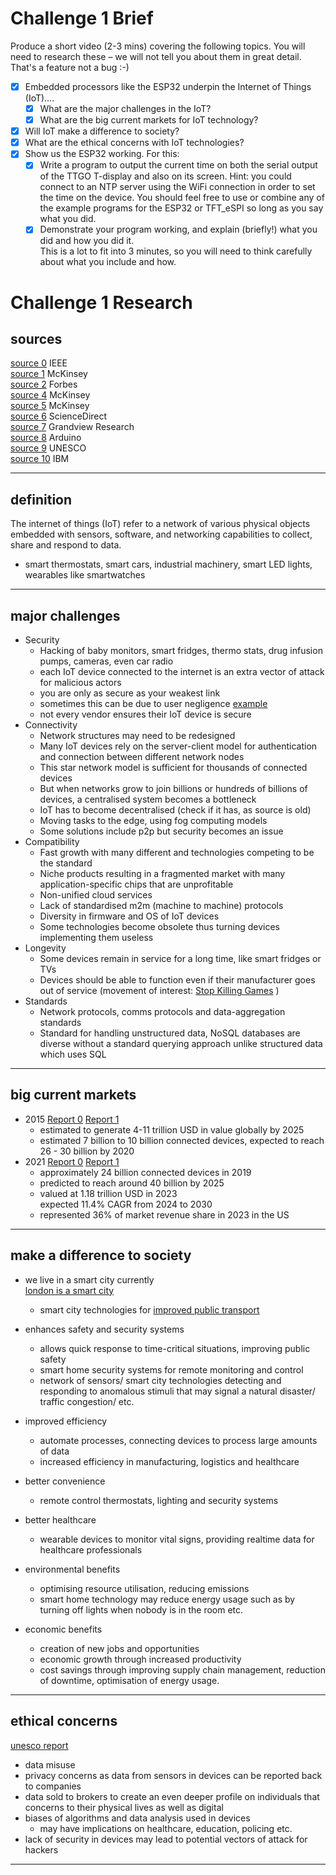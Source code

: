# Challenge 1 Brief

Produce a short video (2-3 mins) covering the following topics. You will need to research these – we will not tell you about them in great detail. That's a feature not a bug :-)

- [x] Embedded processors like the ESP32 underpin the Internet of Things (IoT)….
    - [x] What are the major challenges in the IoT?
    - [x] What are the big current markets for IoT technology?
- [x] Will IoT make a difference to society?
- [x] What are the ethical concerns with IoT technologies?
- [x] Show us the ESP32 working. For this:
    - [x] Write a program to output the current time on both the serial output of the TTGO T-display and also on its screen. Hint: you could connect to an NTP server using the WiFi connection in order to set the time on the device. You should feel free to use or combine any of the example programs for the ESP32 or TFT_eSPI so long as you say what you did.
    - [x] Demonstrate your program working, and explain (briefly!) what you did and how you did it.  
        This is a lot to fit into 3 minutes, so you will need to think carefully about what you include and how.

# Challenge 1 Research

## sources

[source 0](https://iot.ieee.org/articles-publications/newsletter/march-2017/three-major-challenges-facing-iot.html) IEEE  
[source 1](https://www.mckinsey.com/industries/semiconductors/our-insights/internet-of-things-opportunities-and-challenges-for-semiconductor-companies#/) McKinsey  
[source 2](https://www.forbes.com/sites/raufarif/2021/06/05/with-an-economic-potential-of-11-trillion-internet-of-things-is-here-to-revolutionize-global-economy/) Forbes  
[source 4](https://www.mckinsey.com/capabilities/mckinsey-digital/our-insights/the-internet-of-things-the-value-of-digitizing-the-physical-world) McKinsey  
[source 5](https://www.mckinsey.com/industries/semiconductors/our-insights/internet-of-things-opportunities-and-challenges-for-semiconductor-companies#/) McKinsey  
[source 6](https://www.sciencedirect.com/science/article/pii/S0148296321007906) ScienceDirect  
[source 7](https://www.grandviewresearch.com/industry-analysis/iot-market) Grandview Research  
[source 8](https://www.arduino.cc/education/societal-benefits-of-the-iot) Arduino  
[source 9](https://unesdoc.unesco.org/ark:/48223/pf0000387201/PDF/387201eng.pdf.multi) UNESCO  
[source 10](https://www.ibm.com/think/topics/internet-of-things) IBM

---

## definition

The internet of things (IoT) refer to a network of various physical objects embedded with sensors, software, and networking capabilities to collect, share and respond to data.

- smart thermostats, smart cars, industrial machinery, smart LED lights, wearables like smartwatches

---

## major challenges 

- Security
    - Hacking of baby monitors, smart fridges, thermo stats, drug infusion pumps, cameras, even car radio
    - each IoT device connected to the internet is an extra vector of attack for malicious actors
    - you are only as secure as your weakest link
    - sometimes this can be due to user negligence [example](https://www.bbc.co.uk/news/technology-51706631)
    - not every vendor ensures their IoT device is secure
- Connectivity
    - Network structures may need to be redesigned
    - Many IoT devices rely on the server-client model for authentication and connection between different network nodes
    - This star network model is sufficient for thousands of connected devices
    - But when networks grow to join billions or hundreds of billions of devices, a centralised system becomes a bottleneck
    - IoT has to become decentralised (check if it has, as source is old)
    - Moving tasks to the edge, using fog computing models
    - Some solutions include p2p but security becomes an issue
- Compatibility
    - Fast growth with many different and technologies competing to be the standard
    - Niche products resulting in a fragmented market with many application-specific chips that are unprofitable
    - Non-unified cloud services
    - Lack of standardised m2m (machine to machine) protocols
    - Diversity in firmware and OS of IoT devices
    - Some technologies become obsolete thus turning devices implementing them useless
- Longevity
    - Some devices remain in service for a long time, like smart fridges or TVs
    - Devices should be able to function even if their manufacturer goes out of service (movement of interest: [Stop Killing Games](https://www.stopkillinggames.com) )
- Standards
    - Network protocols, comms protocols and data-aggregation standards
    - Standard for handling unstructured data, NoSQL databases are diverse without a standard querying approach unlike structured data which uses SQL

---

## big current markets

- 2015 [Report 0](https://www.mckinsey.com/capabilities/mckinsey-digital/our-insights/the-internet-of-things-the-value-of-digitizing-the-physical-world) [Report 1](https://www.mckinsey.com/industries/semiconductors/our-insights/internet-of-things-opportunities-and-challenges-for-semiconductor-companies#/)
    - estimated to generate 4-11 trillion USD in value globally by 2025
    - estimated 7 billion to 10 billion connected devices, expected to reach 26 - 30 billion by 2020
- 2021 [Report 0](https://www.sciencedirect.com/science/article/pii/S0148296321007906) [Report 1](https://www.grandviewresearch.com/industry-analysis/iot-market)
    - approximately 24 billion connected devices in 2019
    - predicted to reach around 40 billion by 2025
    - valued at 1.18 trillion USD in 2023  
        expected 11.4% CAGR from 2024 to 2030
    - represented 36% of market revenue share in 2023 in the US

---

## make a difference to society

- we live in a smart city currently  
    [london is a smart city](https://www.grow.london/set-up-in-london/sectors/urban)
    
    - smart city technologies for [improved public transport](https://data.london.gov.uk/blog/improved-public-transport-for-london-thanks-to-big-data-and-the-internet-of-things/)
- enhances safety and security systems
    
    - allows quick response to time-critical situations, improving public safety
    - smart home security systems for remote monitoring and control
    - network of sensors/ smart city technologies detecting and responding to anomalous stimuli that may signal a natural disaster/ traffic congestion/ etc.
- improved efficiency
    
    - automate processes, connecting devices to process large amounts of data
    - increased efficiency in manufacturing, logistics and healthcare
- better convenience
    
    - remote control thermostats, lighting and security systems
- better healthcare
    
    - wearable devices to monitor vital signs, providing realtime data for healthcare professionals
- environmental benefits
    
    - optimising resource utilisation, reducing emissions
    - smart home technology may reduce energy usage such as by turning off lights when nobody is in the room etc.
- economic benefits
    
    - creation of new jobs and opportunities
    - economic growth through increased productivity
    - cost savings through improving supply chain management, reduction of downtime, optimisation of energy usage.

---

## ethical concerns

[unesco report](https://unesdoc.unesco.org/ark:/48223/pf0000387201/PDF/387201eng.pdf.multi)

- data misuse
- privacy concerns as data from sensors in devices can be reported back to companies
- data sold to brokers to create an even deeper profile on individuals that concerns to their physical lives as well as digital
- biases of algorithms and data analysis used in devices
    - may have implications on healthcare, education, policing etc.
- lack of security in devices may lead to potential vectors of attack for hackers

---